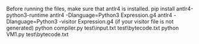 Before running the files, make sure that antlr4 is installed.
pip install antlr4-python3-runtime
antlr4 -Dlanguage=Python3 Expression.g4
antlr4 -Dlanguage=Python3 -visitor Expression.g4 (if your visitor file is not generated)
python compiler.py test\input.txt test\bytecode.txt
python VM1.py test\bytecode.txt
